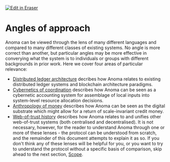 <p><a target="_blank" href="https://app.eraser.io/workspace/hgRH4cShIV3KY40KSm5X" id="edit-in-eraser-github-link"><img alt="Edit in Eraser" src="https://firebasestorage.googleapis.com/v0/b/second-petal-295822.appspot.com/o/images%2Fgithub%2FOpen%20in%20Eraser.svg?alt=media&amp;token=968381c8-a7e7-472a-8ed6-4a6626da5501"></a></p>

# Angles of approach
Anoma can be viewed through the lens of many different languages and compared to many different classes of existing systems. No angle is more correct than another, but particular angles may be more effective in converying what the system is to individuals or groups with different backgrounds in prior work. Here we cover four areas of particular relevance:

- [﻿Distributed ledger architecture](./angles-of-approach/distributed-ledger-architecture.md#distributed-ledger-architecture)  decribes how Anoma relates to existing distributed ledger systems and blockchain architecture paradigms.
- [﻿Cybernetics of coordination](./angles-of-approach/cybernetics-of-coordination.md#cybernetics-of-coordination)  describes how Anoma can be seen as a cybernetic accounting system for assemblage of local inputs into system-level resource allocation decisions.
- [﻿Anthropology of money](./angles-of-approach/anthropology-of-money.md#anthropology-of-money)  describes how Anoma can be seen as the digital substrate which might allow for a return of scale-invariant credit money.
- [﻿Web-of-trust history](./angles-of-approach/web-of-trust-history.md#web-of-trust-history)  describes how Anoma relates to and unifies other web-of-trust systems (both centralised and decentralised).
It is not necessary, however, for the reader to understand Anoma through one or more of these lenses - the protocol can be understood from scratch, and the remainder of this document attempts to explain it as so. If you don't think any of these lenses will be helpful for you, or you want to try to understand the protocol without a specific basis of comparison, skip ahead to the next section, [﻿Scope](./scope.md#scope).


<!--- Eraser file: https://app.eraser.io/workspace/hgRH4cShIV3KY40KSm5X --->